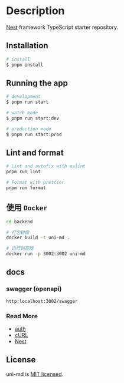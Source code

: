 # Description

[Nest](https://github.com/nestjs/nest) framework TypeScript starter repository.

## Installation

```bash
# install
$ pnpm install
```

## Running the app

```bash
# development
$ pnpm run start

# watch mode
$ pnpm run start:dev

# production mode
$ pnpm run start:prod
```

## Lint and format

```bash
# Lint and autofix with eslint
pnpm run lint

# Format with prettier
pnpm run format
```

## 使用 `Docker`

```bash
cd backend

# 打包镜像
docker build -t uni-md .

# 运行到容器
docker run -p 3002:3002 uni-md
```

## docs

### swagger (openapi)

`http:localhost:3002/swagger`

### Read More

- [auth](/backend/docs/auth.md)
- [cURL](/backend/docs/curl.md)
- [Nest](/backend/docs/nest.md)

## License

uni-md is [MIT licensed](../LICENSE).

